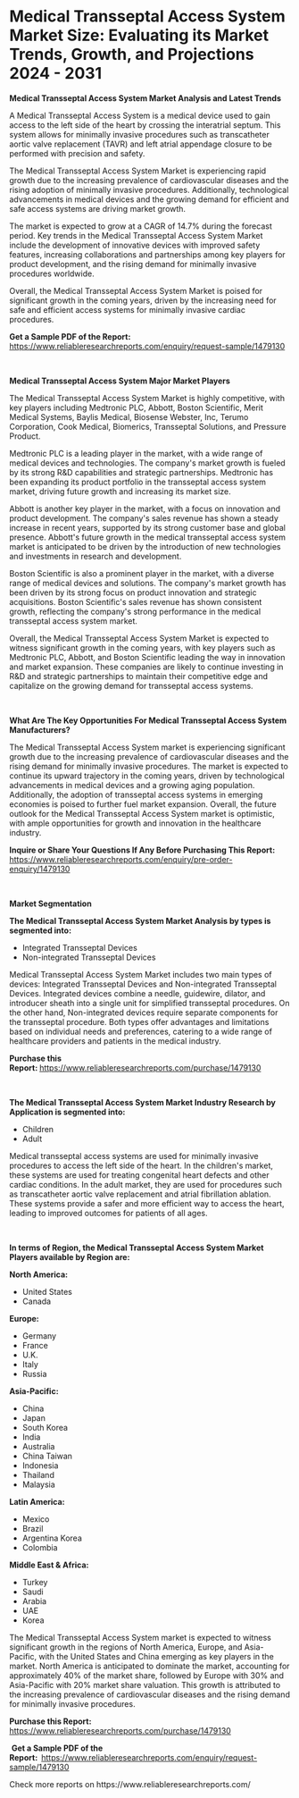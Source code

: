 <p><h1>Medical Transseptal Access System Market Size: Evaluating its Market Trends, Growth, and Projections 2024 - 2031</h1></p><p><strong>Medical Transseptal Access System Market Analysis and Latest Trends</strong></p>
<p><p>A Medical Transseptal Access System is a medical device used to gain access to the left side of the heart by crossing the interatrial septum. This system allows for minimally invasive procedures such as transcatheter aortic valve replacement (TAVR) and left atrial appendage closure to be performed with precision and safety.</p><p>The Medical Transseptal Access System Market is experiencing rapid growth due to the increasing prevalence of cardiovascular diseases and the rising adoption of minimally invasive procedures. Additionally, technological advancements in medical devices and the growing demand for efficient and safe access systems are driving market growth.</p><p>The market is expected to grow at a CAGR of 14.7% during the forecast period. Key trends in the Medical Transseptal Access System Market include the development of innovative devices with improved safety features, increasing collaborations and partnerships among key players for product development, and the rising demand for minimally invasive procedures worldwide.</p><p>Overall, the Medical Transseptal Access System Market is poised for significant growth in the coming years, driven by the increasing need for safe and efficient access systems for minimally invasive cardiac procedures.</p></p>
<p><strong>Get a Sample PDF of the Report:&nbsp;</strong> <a href="https://www.reliableresearchreports.com/enquiry/request-sample/1479130">https://www.reliableresearchreports.com/enquiry/request-sample/1479130</a></p>
<p>&nbsp;</p>
<p><strong>Medical Transseptal Access System Major Market Players</strong></p>
<p><p>The Medical Transseptal Access System Market is highly competitive, with key players including Medtronic PLC, Abbott, Boston Scientific, Merit Medical Systems, Baylis Medical, Biosense Webster, Inc, Terumo Corporation, Cook Medical, Biomerics, Transseptal Solutions, and Pressure Product. </p><p>Medtronic PLC is a leading player in the market, with a wide range of medical devices and technologies. The company's market growth is fueled by its strong R&D capabilities and strategic partnerships. Medtronic has been expanding its product portfolio in the transseptal access system market, driving future growth and increasing its market size.</p><p>Abbott is another key player in the market, with a focus on innovation and product development. The company's sales revenue has shown a steady increase in recent years, supported by its strong customer base and global presence. Abbott's future growth in the medical transseptal access system market is anticipated to be driven by the introduction of new technologies and investments in research and development.</p><p>Boston Scientific is also a prominent player in the market, with a diverse range of medical devices and solutions. The company's market growth has been driven by its strong focus on product innovation and strategic acquisitions. Boston Scientific's sales revenue has shown consistent growth, reflecting the company's strong performance in the medical transseptal access system market.</p><p>Overall, the Medical Transseptal Access System Market is expected to witness significant growth in the coming years, with key players such as Medtronic PLC, Abbott, and Boston Scientific leading the way in innovation and market expansion. These companies are likely to continue investing in R&D and strategic partnerships to maintain their competitive edge and capitalize on the growing demand for transseptal access systems.</p></p>
<p>&nbsp;</p>
<p><strong>What Are The Key Opportunities For Medical Transseptal Access System Manufacturers?</strong></p>
<p><p>The Medical Transseptal Access System market is experiencing significant growth due to the increasing prevalence of cardiovascular diseases and the rising demand for minimally invasive procedures. The market is expected to continue its upward trajectory in the coming years, driven by technological advancements in medical devices and a growing aging population. Additionally, the adoption of transseptal access systems in emerging economies is poised to further fuel market expansion. Overall, the future outlook for the Medical Transseptal Access System market is optimistic, with ample opportunities for growth and innovation in the healthcare industry.</p></p>
<p><strong>Inquire or Share Your Questions If Any Before Purchasing This Report:</strong> <a href="https://www.reliableresearchreports.com/enquiry/pre-order-enquiry/1479130">https://www.reliableresearchreports.com/enquiry/pre-order-enquiry/1479130</a></p>
<p>&nbsp;</p>
<p><strong>Market Segmentation</strong></p>
<p><strong>The Medical Transseptal Access System Market Analysis by types is segmented into:</strong></p>
<p><ul><li>Integrated Transseptal Devices</li><li>Non-integrated Transseptal Devices</li></ul></p>
<p><p>Medical Transseptal Access System Market includes two main types of devices: Integrated Transseptal Devices and Non-integrated Transseptal Devices. Integrated devices combine a needle, guidewire, dilator, and introducer sheath into a single unit for simplified transseptal procedures. On the other hand, Non-integrated devices require separate components for the transseptal procedure. Both types offer advantages and limitations based on individual needs and preferences, catering to a wide range of healthcare providers and patients in the medical industry.</p></p>
<p><strong>Purchase this Report:&nbsp;</strong><a href="https://www.reliableresearchreports.com/purchase/1479130">https://www.reliableresearchreports.com/purchase/1479130</a></p>
<p>&nbsp;</p>
<p><strong>The Medical Transseptal Access System Market Industry Research by Application is segmented into:</strong></p>
<p><ul><li>Children</li><li>Adult</li></ul></p>
<p><p>Medical transseptal access systems are used for minimally invasive procedures to access the left side of the heart. In the children's market, these systems are used for treating congenital heart defects and other cardiac conditions. In the adult market, they are used for procedures such as transcatheter aortic valve replacement and atrial fibrillation ablation. These systems provide a safer and more efficient way to access the heart, leading to improved outcomes for patients of all ages.</p></p>
<p>&nbsp;</p>
<p><strong>In terms of Region, the Medical Transseptal Access System Market Players available by Region are:</strong></p>
<p>
    <p> <strong> North America: </strong>
        <ul>
            <li>United States</li>
            <li>Canada</li>
        </ul>
        </p> 
    <p> <strong> Europe: </strong>
        <ul>
            <li>Germany</li>
            <li>France</li>
            <li>U.K.</li>
            <li>Italy</li>
            <li>Russia</li>
        </ul>
        </p> 
    <p> <strong> Asia-Pacific: </strong>
        <ul>
            <li>China</li>
            <li>Japan</li>
            <li>South Korea</li>
            <li>India</li>
            <li>Australia</li>
            <li>China Taiwan</li>
            <li>Indonesia</li>
            <li>Thailand</li>
            <li>Malaysia</li>
        </ul>
        </p> 
    <p> <strong> Latin America: </strong>
        <ul>
            <li>Mexico</li>
            <li>Brazil</li>
            <li>Argentina Korea</li>
            <li>Colombia</li>
        </ul>
        </p> 
    <p> <strong> Middle East & Africa: </strong>
        <ul>
            <li>Turkey</li>
            <li>Saudi</li>
            <li>Arabia</li>
            <li>UAE</li>
            <li>Korea</li>
        </ul>
    </p>
    </p>
<p><p>The Medical Transseptal Access System market is expected to witness significant growth in the regions of North America, Europe, and Asia-Pacific, with the United States and China emerging as key players in the market. North America is anticipated to dominate the market, accounting for approximately 40% of the market share, followed by Europe with 30% and Asia-Pacific with 20% market share valuation. This growth is attributed to the increasing prevalence of cardiovascular diseases and the rising demand for minimally invasive procedures.</p></p>
<p><strong>Purchase this Report: </strong><a href="https://www.reliableresearchreports.com/purchase/1479130">https://www.reliableresearchreports.com/purchase/1479130</a></p>
<p>&nbsp;<strong>Get a Sample PDF of the Report:&nbsp;&nbsp;</strong><a href="https://www.reliableresearchreports.com/enquiry/request-sample/1479130">https://www.reliableresearchreports.com/enquiry/request-sample/1479130</a></p>
<p><strong></strong></p>
<p>Check more reports on https://www.reliableresearchreports.com/</p>